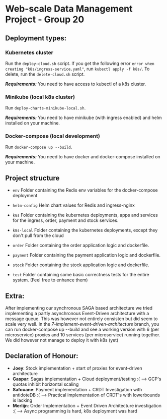 # Web-scale Data Management Project - Group 20

## Deployment types:

### **Kubernetes cluster**

Run the `deploy-cloud.sh` script. If you get the following error `error when creating "k8s/ingress-service.yaml"`, run `kubectl apply -f k8s/`. To delete, run the `delete-cloud.sh` script.

***Requirements:*** You need to have access to kubectl of a k8s cluster.

### **Minikube** (local k8s cluster)

Run `deploy-charts-minikube-local.sh`.

***Requirements:*** You need to have minikube (with ingress enabled) and helm installed on your machine.

### **Docker-compose** (local development)

Run `docker-compose up --build`.

***Requirements:*** You need to have docker and docker-compose installed on your machine.

## Project structure

* `env`
    Folder containing the Redis env variables for the docker-compose deployment
    
* `helm-config` 
   Helm chart values for Redis and ingress-nginx
        
* `k8s`
    Folder containing the kubernetes deployments, apps and services for the ingress, order, payment and stock services.

* `k8s-local`
    Folder containing the kubernetes deployments, except they don't pull from the cloud

* `order`
    Folder containing the order application logic and dockerfile. 
    
* `payment`
    Folder containing the payment application logic and dockerfile. 

* `stock`
    Folder containing the stock application logic and dockerfile. 

* `test`
    Folder containing some basic correctness tests for the entire system. (Feel free to enhance them)
    
## Extra:
After implementing our synchronous SAGA based architecture we tried implementing a partly asynchronous Event-Driven architecture with a message queue. This was however not entirely consisten but did seem to scale very well. In the _7-implement-event-driven-architecture_ branch, you can run docker-compose up --build and see a working version with 6 (per microservice) proxies and 10 services (per microservice) running together. We did however not manage to deploy it with k8s (yet)
   
## Declaration of Honour:
- **Joey**: Stock implementation + start of proxies for event-driven architecture
- **Gaspar**: Sagas implementation + Cloud deployment/testing :( --> GCP's quotas inhibit horizontal scaling
- **Safouane**: Payment implementation + CRDT Investigation with antidoteDB :( --> Practical implementation of CRDT's with lowerbounds is lacking
- **Merlijn**: Order Implementation + Event Driven Architecture investigation :( --> Async programming is hard, k8s deployment was hard

